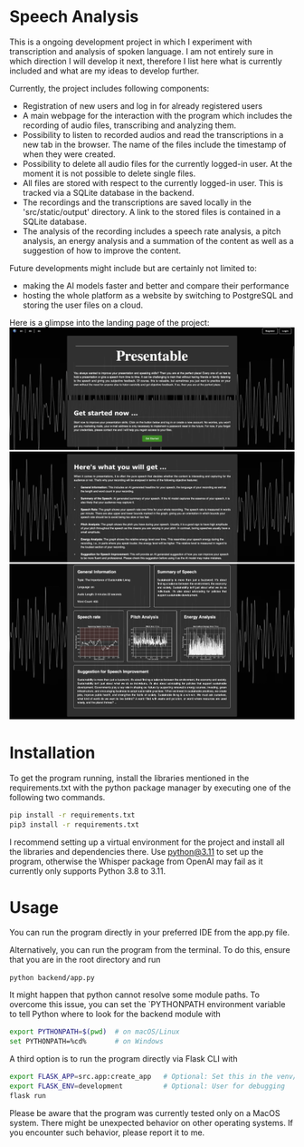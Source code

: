 # Speech Analysis

This is a ongoing development project in which I experiment with transcription and analysis of spoken language.
I am not entirely sure in which direction I will develop it next, therefore I list here what is currently included 
and what are my ideas to develop further.

Currently, the project includes following components:
- Registration of new users and log in for already registered users
- A main webpage for the interaction with the program which includes the recording of audio files, transcribing and 
analyzing them.
- Possibility to listen to recorded audios and read the transcriptions in a new tab in the browser. 
The name of the files include the timestamp of when they were created.
- Possibility to delete all audio files for the currently logged-in user. 
At the moment it is not possible to delete single files.
- All files are stored with respect to the currently logged-in user. This is tracked via a SQLite database in the backend.
- The recordings and the transcriptions are saved locally in the 'src/static/output' directory. A link to the 
stored files is contained in a SQLite database.
- The analysis of the recording includes a speech rate analysis, a pitch analysis, an energy analysis and 
a summation of the content as well as a suggestion of how to improve the content. 

Future developments might include but are certainly not limited to:
- making the AI models faster and better and compare their performance
- hosting the whole platform as a website by switching to PostgreSQL and storing the user files on a cloud.

Here is a glimpse into the landing page of the project:
![Alt text](src/static/figures/entry(1).png)
![Alt text](src/static/figures/entry(2).png)
![Alt text](src/static/figures/entry(3).png)

# Installation
To get the program running, install the libraries mentioned in the requirements.txt with the python package manager 
by executing one of the following two commands.

```bash
pip install -r requirements.txt
pip3 install -r requirements.txt
```

I recommend setting up a virtual environment for the project and install all the libraries and dependencies there.
Use python@3.11 to set up the program, otherwise the Whisper package from OpenAI may fail as it currently only supports
Python 3.8 to 3.11.

# Usage
You can run the program directly in your preferred IDE from the app.py file. 

Alternatively, you can run the program
from the terminal. To do this, ensure that you are in the root directory and run 

`python backend/app.py`

It might happen that python cannot resolve some module paths. To overcome this issue, you can set the `PYTHONPATH 
environment variable to tell Python where to look for the backend module with 

```bash
export PYTHONPATH=$(pwd)  # on macOS/Linux
set PYTHONPATH=%cd%       # on Windows
```


A third option is to run the program directly via Flask CLI with

```bash
export FLASK_APP=src.app:create_app   # Optional: Set this in the venv/bin/activate
export FLASK_ENV=development          # Optional: User for debugging
flask run
```


Please be aware that the program was currently tested only on a MacOS system. There might be unexpected behavior
on other operating systems. If you encounter such behavior, please report it to me.


